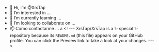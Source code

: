 - 👋 Hi, I’m @XrsTap
- 👀 I’m interested in ...
- 🌱 I’m currently learning ...
- 💞️ I’m looking to collaborate on ...
- 📫 Cómo contactarme ...
a
<! ---
XrsTap/XrsTap is a ✨ special ✨ repository because its `README.md` (this file) appears on your GitHub profile.
You can click the Preview link to take a look at your changes.
--->

